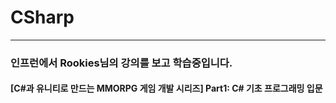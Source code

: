 # CSharp
***
### 인프런에서 Rookies님의 강의를 보고 학습중입니다.
#### [C#과 유니티로 만드는 MMORPG 게임 개발 시리즈] Part1: C# 기초 프로그래밍 입문
